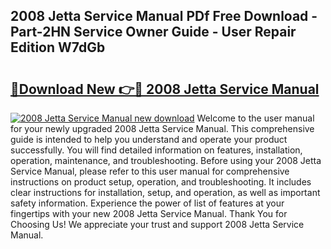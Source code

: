 ## 2008 Jetta Service Manual PDf Free Download - Part-2HN Service Owner Guide - User Repair Edition W7dGb

# <h2><a href="http://bc36408.oget.top/?id=2008+Jetta+Service+Manual">🔗Download New 👉🔴 2008 Jetta Service Manual</a></h2>

[![2008 Jetta Service Manual new download](https://i.imgur.com/5g1atiW.png)](http://bc36408.oget.top/?id=2008+Jetta+Service+Manual)
Welcome to the user manual for your newly upgraded 2008 Jetta Service Manual. This comprehensive guide is intended to help you understand and operate your product successfully. You will find detailed information on features, installation, operation, maintenance, and troubleshooting. Before using your 2008 Jetta Service Manual, please refer to this user manual for comprehensive instructions on product setup, operation, and troubleshooting. It includes clear instructions for installation, setup, and operation, as well as important safety information. Experience the power of list of features at your fingertips with your new 2008 Jetta Service Manual. Thank You for Choosing Us! We appreciate your trust and support 2008 Jetta Service Manual.
